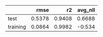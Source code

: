 |          |   rmse |     r2 |   avg_nll |
|:---------|-------:|-------:|----------:|
| test     | 0.5378 | 0.9408 |    0.6688 |
| training | 0.0864 | 0.9982 |   -0.534  |